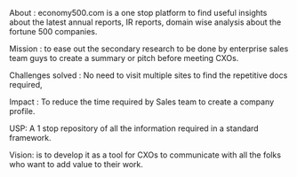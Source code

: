 About : economy500.com is  a one stop platform to find useful insights about the latest annual reports, IR reports, domain wise analysis about the fortune 500 companies.

Mission :  to ease out the secondary research to be done by enterprise sales team guys to create a summary or pitch before meeting CXOs.

Challenges solved : No need to visit multiple sites to find the repetitive docs required,

Impact : To reduce the time required by Sales team to create a company profile.

USP: A 1 stop repository of all the information required in a standard framework. 

Vision:  is to develop it as a tool for CXOs to communicate with all the folks who want to add value to their work.


